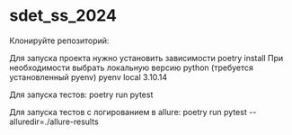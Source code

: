 # sdet_ss_2024

Клонируйте репозиторий:

Для запуска проекта нужно установить зависимости
poetry install
При необходимости выбрать локальную версию python (требуется установленный pyenv)
pyenv local 3.10.14

Для запуска тестов:
poetry run pytest

Для запуска тестов с логированием в allure:
poetry run pytest --alluredir=./allure-results